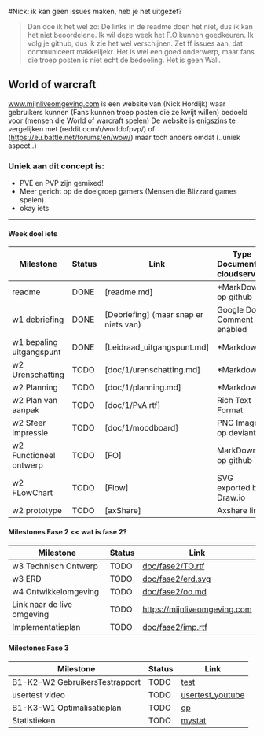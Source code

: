 #Nick: ik kan geen issues maken, heb je het uitgezet?
>Dan doe ik het wel zo:
>De links in de readme doen het niet, dus ik kan het niet beoordelene.
>Ik wil deze week het F.O kunnen goedkeuren.
>Ik volg je github, dus ik zie het wel verschijnen. Zet ff issues aan, dat communiceert makkelijekr.
>Het is wel een goed onderwerp, maar fans die troep posten is niet echt de bedoeling. Het is geen Wall.


## World of warcraft
www.mijnliveomgeving.com is een website van (Nick Hordijk) waar gebruikers kunnen (Fans kunnen troep posten die ze kwijt willen) bedoeld voor (mensen die World of warcraft spelen)
De website is enigszins te vergelijken met (reddit.com/r/worldofpvp/) of (https://eu.battle.net/forums/en/wow/) maar toch anders omdat (..uniek aspect..)

### Uniek aan dit concept is:
* PVE en PVP zijn gemixed!
* Meer gericht op de doelgroep gamers (Mensen die Blizzard games spelen).
* okay iets

---
#### Week doel iets
| Milestone  | Status | Link | Type Document of cloudservice |
| ------ |  ------ | ------ | ------ |
| readme                   | DONE |  [readme.md]            | *MarkDown op github |
| w1 debriefing           | DONE | [Debriefing] (maar snap er niets van)  | Google Doc Comment enabled |
| w1 bepaling uitgangspunt | DONE | [Leidraad_uitgangspunt.md] | *Markdown |
| w2 Urenschatting         | TODO | [doc/1/urenschatting.md]| *Markdown |
| w2 Planning              | TODO | [doc/1/planning.md]     | *Markdown |
| w2 Plan van aanpak       | TODO | [doc/1/PvA.rtf]         | Rich Text Format |
| w2 Sfeer impressie       | TODO | [doc/1/moodboard]       | PNG Image op deviantArt |
| w2 Functioneel ontwerp   | TODO | [FO]                    | MarkDown op github |
| w2 FLowChart             | TODO | [Flow]                  | SVG exported by Draw.io |
| w2 prototype             | TODO | [axShare]               | Axshare link |

#### Milestones Fase 2 << wat is fase 2?
| Milestone  | Status | Link |
| ------ |  ------ | ------ |
| w3 Technisch Ontwerp |  TODO |  [doc/fase2/TO.rtf] |
| w3 ERD               |  TODO |  [doc/fase2/erd.svg] |
| w4 Ontwikkelomgeving |  TODO |  [doc/fase2/oo.md]|
| Link naar de live omgeving |  TODO |  <https://mijnliveomgeving.com>|
| Implementatieplan          | TODO |  [doc/fase2/imp.rtf] |

   [doc/fase2/TO.rtf]: <https://github.com/jouwgithub/doc/fase2/TO.rtf>
   [doc/fase2/erd.svg]: <https://github.com/jouwgithub/doc/fase2/erd.svg>
   [doc/fase2/oo.md]: <https://github.com/jouwgithub/doc/fase2/oo.md>
   [doc/fase2/imp.rtf]: <http://github.com/jouwgithub/doc/fase2/imp.rtf>
   
#### Milestones Fase 3
| Milestone  | Status | Link |
| ------ |  ------ | ------ |
| B1-K2-W2 GebruikersTestrapport | TODO |  [test] |
| usertest video | TODO |[usertest_youtube] |
| B1-K3-W1 Optimalisatieplan | TODO |  [op] |
| Statistieken | TODO |  [mystat]|

 [usertest_youtube]: <https://youtu.be/17WoOqgXsRM?list=PLRqwX-V7Uu6ZiZxtDDRCi6uhfTH4FilpH>
 [test]: <https://docs.google.com/spreadsheets/>
 [op]: <https://docs.google.com/spreadsheets/>
 [mystat]: <https://docs.google.com/spreadsheets/>





